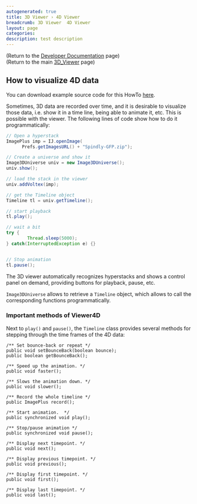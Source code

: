 ```yaml
---
autogenerated: true
title: 3D Viewer › 4D Viewer
breadcrumb: 3D Viewer  4D Viewer
layout: page
categories: 
description: test description
---
```


(Return to the [Developer Documentation](3D_Viewer__Developer_Documentation "wikilink") page)  
(Return to the main [3D\_Viewer](3D_Viewer "wikilink") page)

## How to visualize 4D data

You can download example source code for this HowTo [here](3D_Viewer__Example_code "wikilink").

Sometimes, 3D data are recorded over time, and it is desirable to visualize those data, i.e. show it in a time line, being able to animate it, etc. This is possible with the viewer. The following lines of code show how to do it programmatically:

``` java
// Open a hyperstack
ImagePlus imp = IJ.openImage(
      Prefs.getImagesURL() + "Spindly-GFP.zip");

// Create a universe and show it
Image3DUniverse univ = new Image3DUniverse();
univ.show();

// load the stack in the viewer
univ.addVoltex(imp);

// get the Timeline object
Timeline tl = univ.getTimeline();

// start playback
tl.play();

// wait a bit
try {
        Thread.sleep(5000);
} catch(InterruptedException e) {}


// Stop animation
tl.pause();
```

The 3D viewer automatically recognizes hyperstacks and shows a control panel on demand, providing buttons for playback, pause, etc.

`Image3DUniverse` allows to retrieve a `Timeline` object, which allows to call the corresponding functions programmatically.

### Important methods of Viewer4D

Next to `play()` and `pause()`, the `Timeline` class provides several methods for stepping through the time frames of the 4D data:

    /** Set bounce-back or repeat */
    public void setBounceBack(boolean bounce);
    public boolean getBounceBack();
    
    /** Speed up the animation. */
    public void faster();
    
    /** Slows the animation down. */
    public void slower();
    
    /** Record the whole timeline */
    public ImagePlus record();
    
    /** Start animation.  */
    public synchronized void play();
    
    /** Stop/pause animation */
    public synchronized void pause();
    
    /** Display next timepoint. */
    public void next();
    
    /** Display previous timepoint. */
    public void previous();
    
    /** Display first timepoint. */
    public void first();
    
    /** Display last timepoint. */
    public void last();
